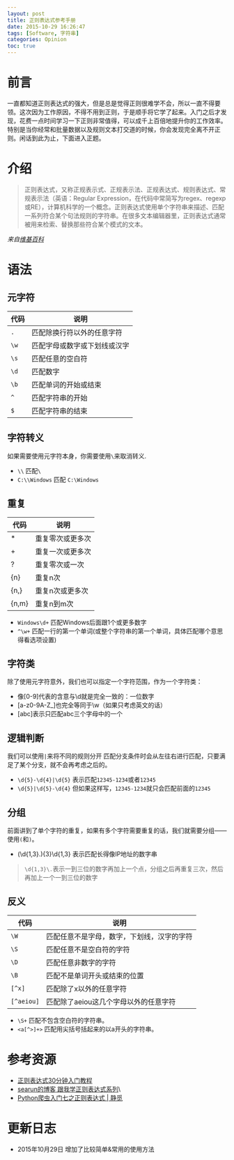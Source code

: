 ```yaml
---
layout: post
title: 正则表达式参考手册
date: 2015-10-29 16:26:47
tags: [Software, 字符串]
categories: Opinion
toc: true
---
```

# 前言
一直都知道正则表达式的强大，但是总是觉得正则很难学不会，所以一直不得要领。这次因为工作原因，不得不用到正则，于是顺手将它学了起来。入门之后才发现，花费一点时间学习一下正则非常值得，可以成千上百倍地提升你的工作效率。特别是当你经常和批量数据以及规则文本打交道的时候，你会发现完全离不开正则。闲话到此为止，下面进入正题。

<!-- more -->

# 介绍

> 正则表达式，又称正规表示式、正规表示法、正规表达式、规则表达式、常规表示法（英语：Regular Expression，在代码中常简写为regex、regexp或RE），计算机科学的一个概念。正则表达式使用单个字符串来描述、匹配一系列符合某个句法规则的字符串。在很多文本编辑器里，正则表达式通常被用来检索、替换那些符合某个模式的文本。

*来自[维基百科](https://zh.wikipedia.org/wiki/%E6%AD%A3%E5%88%99%E8%A1%A8%E8%BE%BE%E5%BC%8F)*

# 语法

## 元字符

代码|说明
--|--
`.`  | 匹配除换行符以外的任意字符
`\w` | 匹配字母或数字或下划线或汉字
`\s` | 匹配任意的空白符
`\d` | 匹配数字
`\b` | 匹配单词的开始或结束
`^`  | 匹配字符串的开始
`$`  | 匹配字符串的结束

## 字符转义
如果需要使用元字符本身，你需要使用`\`来取消转义.

- `\\` 匹配`\`
- `C:\\Windows` 匹配 `C:\Windows`

## 重复

代码|说明
--|--
*  | 重复零次或更多次
+  | 重复一次或更多次
?   |重复零次或一次
{n} |重复n次
{n,}  |  重复n次或更多次
{n,m}  | 重复n到m次

- `Windows\d+` 匹配Windows后面跟1个或更多数字
- `^\w+` 匹配一行的第一个单词(或整个字符串的第一个单词，具体匹配哪个意思得看选项设置)


## 字符类

除了使用元字符意外，我们也可以指定一个字符范围，作为一个字符类：

- 像[0-9]代表的含意与\d就是完全一致的：一位数字
- [a-z0-9A-Z_]也完全等同于\w（如果只考虑英文的话）
- [abc]表示只匹配abc三个字母中的一个

## 逻辑判断

我们可以使用`|`来将不同的规则分开
匹配分支条件时会从左往右进行匹配，只要满足了某个分支，就不会再考虑之后的。

- `\d{5}-\d{4}|\d{5}` 表示匹配`12345-1234`或者`12345`
- `\d{5}|\d{5}-\d{4}` 但如果这样写，`12345-1234`就只会匹配前面的`12345`

## 分组
前面讲到了单个字符的重复，如果有多个字符需要重复的话，我们就需要分组——使用`(`和`)`。

- (\d{1,3}\.){3}\d{1,3} 表示匹配长得像IP地址的数字串

> `\d{1,3}\.`表示一到三位的数字再加上一个点，分组之后再重复三次，然后再加上一个一到三位的数字

## 反义

代码|说明
--|--
`\W` | 匹配任意不是字母，数字，下划线，汉字的字符
`\S` | 匹配任意不是空白符的字符
`\D` | 匹配任意非数字的字符
`\B` | 匹配不是单词开头或结束的位置
`[^x]` | 匹配除了x以外的任意字符
`[^aeiou]` | 匹配除了aeiou这几个字母以外的任意字符

- `\S+` 匹配不包含空白符的字符串。
- `<a[^>]+>` 匹配用尖括号括起来的以a开头的字符串。

# 参考资源

- [正则表达式30分钟入门教程](http://deerchao.net/tutorials/regex/regex.htm)
- [searun的博客 跟我学正则表达式系列](http://searun.iteye.com/category/61451)\
- [Python爬虫入门七之正则表达式 | 静觅](http://cuiqingcai.com/977.html)

# 更新日志
- 2015年10月29日 增加了比较简单&常用的使用方法